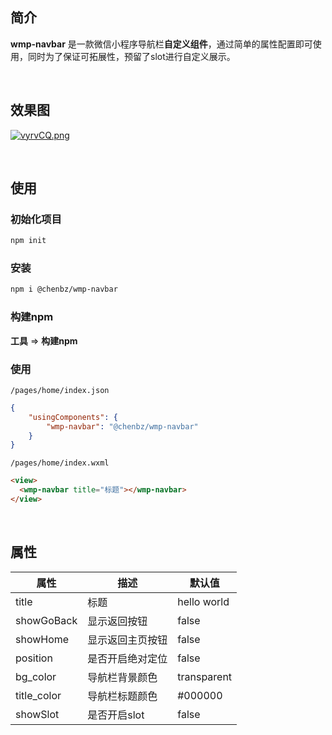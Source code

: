 ## 简介

**wmp-navbar** 是一款微信小程序导航栏**自定义组件**，通过简单的属性配置即可使用，同时为了保证可拓展性，预留了slot进行自定义展示。

<br />

## 效果图

[![vyrvCQ.png](https://s1.ax1x.com/2022/08/21/vyrvCQ.png)](https://imgse.com/i/vyrvCQ)

<br />

## 使用

### 初始化项目

```bash
npm init
```



### 安装

```bash
npm i @chenbz/wmp-navbar
```



### 构建npm

**工具** => **构建npm**



### 使用

`/pages/home/index.json`

```json
{
    "usingComponents": {
        "wmp-navbar": "@chenbz/wmp-navbar"
    }
}
```

`/pages/home/index.wxml`

```html
<view>
  <wmp-navbar title="标题"></wmp-navbar>
</view>
```

<br />

## 属性

| 属性        | 描述             | 默认值      |
| ----------- | ---------------- | ----------- |
| title       | 标题             | hello world |
| showGoBack  | 显示返回按钮     | false       |
| showHome    | 显示返回主页按钮 | false       |
| position    | 是否开启绝对定位 | false       |
| bg_color    | 导航栏背景颜色   | transparent |
| title_color | 导航栏标题颜色   | \#000000    |
| showSlot    | 是否开启slot     | false       |

